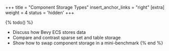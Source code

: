 +++
title = "Component Storage Types"
insert_anchor_links = "right"
[extra]
weight = 4
status = 'hidden'
+++

{% todo() %}

* Discuss how Bevy ECS stores data
* Compare and contrast sparse set and table storage
* Show how to swap component storage in a mini-benchmark
{% end %}
